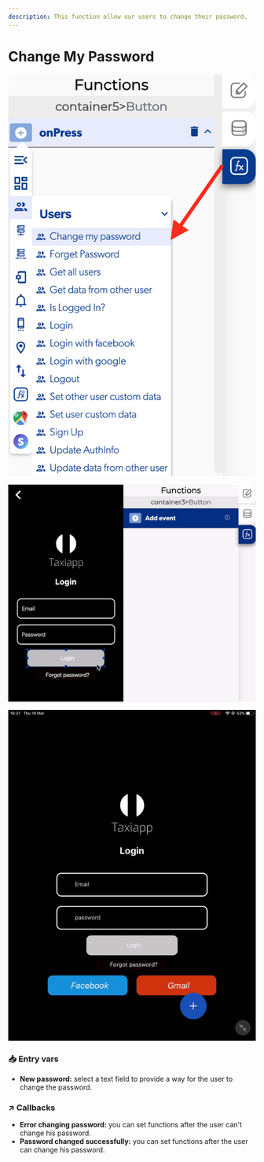 ```yaml
---
description: This function allow our users to change their password.
---
```


# Change My Password

![](../../../.gitbook/assets/captura-de-pantalla-2020-02-10-a-la-s-10.31.05.png)

![](../../../.gitbook/assets/ezgif.com-video-to-gif-16.gif)

![](../../../.gitbook/assets/ezgif.com-video-to-gif-17%20%282%29.gif)

### 📥 Entry vars <a id="entry-vars"></a>

* **New password:** select a text field to provide a way for the user to change the password.

### ↗ Callbacks <a id="entry-vars"></a>

* **Error changing password:** you can set functions after the user can't change his password.
* **Password changed successfully:** you can set functions after the user can change his password.

